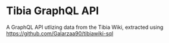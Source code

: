 # Tibia GraphQL API

A GraphQL API utlizing data from the Tibia Wiki, extracted using https://github.com/Galarzaa90/tibiawiki-sql
